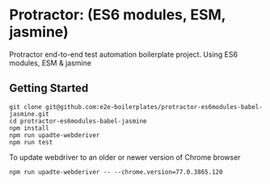 # Protractor: (ES6 modules, ESM, jasmine)
Protractor end-to-end test automation boilerplate project. Using ES6 modules, ESM &amp; jasmine

## Getting Started

    git clone git@github.com:e2e-boilerplates/protractor-es6modules-babel-jasmine.git
    cd protractor-es6modules-babel-jasmine
    npm install
    npm run upadte-webderiver
    npm run test
    
To update webdriver to an older or newer version of Chrome browser

    npm run upadte-webderiver -- --chrome.version=77.0.3865.120
